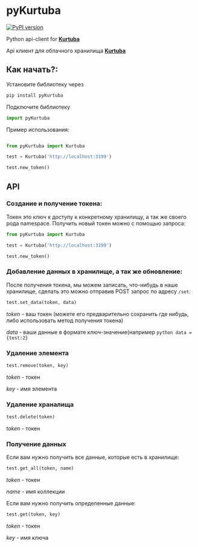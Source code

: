 # pyKurtuba
[![PyPI version](https://badge.fury.io/py/pyKurtuba.svg)](https://pypi.python.org/pypi/pyKurtuba)

Python api-client for [**Kurtuba**](https://github.com/gadzhi/pyKurtuba)

Api клиент для облачного хранилища [**Kurtuba**](https://github.com/gadzhi/pyKurtuba)

## Как начать?:
Установите библиотеку через 
```python
pip install pyKurtuba
```
Подключите библиотеку

```python
import pyKurtuba
```

Пример использования:
```python

from pyKurtuba import Kurtuba

test = Kurtuba('http://localhost:3199')

test.new_token()
```

## API

### Создание и получение токена:

Токен это ключ к доступу к конкретному хранилищу, а так же своего рода namespace.
Получить новый токен можно с помощью запроса:
    
```python
from pyKurtuba import Kurtuba

test = Kurtuba('http://localhost:3199')

test.new_token()
```

### Добавление данных в хранилище, а так же обновление:
После получения токена, мы можем записать, что-нибудь в наше хранилище, сделать это можно отправив POST запрос по адресу `/set`:

```python
test.set_data(token, data)
```
*token* - ваш токен (можете его предварительно сохранить где нибудь, либо использовать метод получения токена)

*data* - ваши данные в формате ключ-значение(например ```python data = {test:2}```

### Удаление элемента

```python
test.remove(token, key)
```

*token* - токен

*key* - имя элемента

### Удаление храналища

```python
test.delete(token)
```

*token* - токен

### Получение данных

Если вам нужно получить все данные, которые есть в хранилище:

```python
test.get_all(token, name)
```
*token* - токен

*name* - имя коллекции

Если вам нужно получить определенные данные:

```python
test.get(token, key)
```
*token* - токен

*key* - имя ключа


